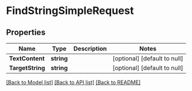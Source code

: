 # FindStringSimpleRequest

## Properties
Name | Type | Description | Notes
------------ | ------------- | ------------- | -------------
**TextContent** | **string** |  | [optional] [default to null]
**TargetString** | **string** |  | [optional] [default to null]

[[Back to Model list]](../README.md#documentation-for-models) [[Back to API list]](../README.md#documentation-for-api-endpoints) [[Back to README]](../README.md)


